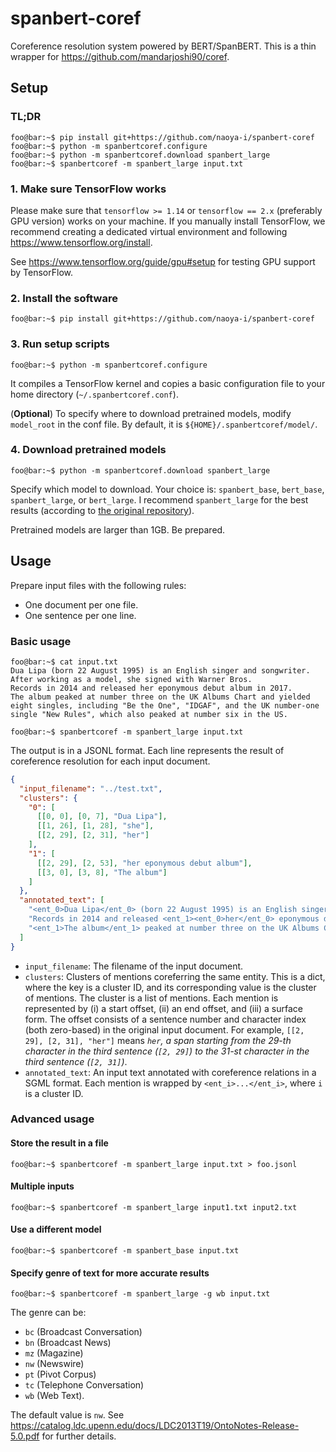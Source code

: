 # spanbert-coref

Coreference resolution system powered by BERT/SpanBERT. This is a thin wrapper for https://github.com/mandarjoshi90/coref.


## Setup

### TL;DR

```console
foo@bar:~$ pip install git+https://github.com/naoya-i/spanbert-coref
foo@bar:~$ python -m spanbertcoref.configure
foo@bar:~$ python -m spanbertcoref.download spanbert_large
foo@bar:~$ spanbertcoref -m spanbert_large input.txt
```


### 1. Make sure TensorFlow works

Please make sure that `tensorflow >= 1.14` or `tensorflow == 2.x` (preferably GPU version) works on your machine.
If you manually install TensorFlow, we recommend creating a dedicated virtual environment and following https://www.tensorflow.org/install.

See https://www.tensorflow.org/guide/gpu#setup for testing GPU support by TensorFlow.


### 2. Install the software

```console
foo@bar:~$ pip install git+https://github.com/naoya-i/spanbert-coref
```


### 3. Run setup scripts

```console
foo@bar:~$ python -m spanbertcoref.configure
```

It compiles a TensorFlow kernel and copies a basic configuration file to your home directory (`~/.spanbertcoref.conf`).

(**Optional**) To specify where to download pretrained models, modify `model_root` in the conf file.
By default, it is `${HOME}/.spanbertcoref/model/`.


### 4. Download pretrained models

```console
foo@bar:~$ python -m spanbertcoref.download spanbert_large
```

Specify which model to download. Your choice is: `spanbert_base`, `bert_base`, `spanbert_large`, or `bert_large`. I recommend `spanbert_large` for the best results (according to [the original repository](https://github.com/mandarjoshi90/coref)).

Pretrained models are larger than 1GB. Be prepared.


## Usage

Prepare input files with the following rules:

- One document per one file.
- One sentence per one line.


### Basic usage

```console
foo@bar:~$ cat input.txt
Dua Lipa (born 22 August 1995) is an English singer and songwriter.
After working as a model, she signed with Warner Bros.
Records in 2014 and released her eponymous debut album in 2017.
The album peaked at number three on the UK Albums Chart and yielded eight singles, including "Be the One", "IDGAF", and the UK number-one single "New Rules", which also peaked at number six in the US.

foo@bar:~$ spanbertcoref -m spanbert_large input.txt
```

The output is in a JSONL format.
Each line represents the result of coreference resolution for each input document.

```json
{
  "input_filename": "../test.txt",
  "clusters": {
    "0": [
      [[0, 0], [0, 7], "Dua Lipa"],
      [[1, 26], [1, 28], "she"],
      [[2, 29], [2, 31], "her"]
    ],
    "1": [
      [[2, 29], [2, 53], "her eponymous debut album"],
      [[3, 0], [3, 8], "The album"]
    ]
  },
  "annotated_text": [
    "<ent_0>Dua Lipa</ent_0> (born 22 August 1995) is an English singer and songwriter. After working as a model, <ent_0>she</ent_0> signed with Warner Bros.",
    "Records in 2014 and released <ent_1><ent_0>her</ent_0> eponymous debut album</ent_1> in 2017.",
    "<ent_1>The album</ent_1> peaked at number three on the UK Albums Chart and yielded eight singles, including \"Be the One\", \"IDGAF\", and the UK number-one single \"New Rules\", which also peaked at number six in the US."
  ]
}
```

- `input_filename`: The filename of the input document.
- `clusters`: Clusters of mentions coreferring the same entity. This is a dict, where the key is a cluster ID, and its corresponding value is the cluster of mentions. The cluster is a list of mentions. Each mention is represented by (i) a start offset, (ii) an end offset, and (iii) a surface form. The offset consists of a sentence number and character index (both zero-based) in the original input document. For example, `[[2, 29], [2, 31], "her"]` means *`her`, a span starting from the 29-th character in the third sentence (`[2, 29]`) to the 31-st character in the third sentence (`[2, 31]`)*.
- `annotated_text`: An input text annotated with coreference relations in a SGML format. Each mention is wrapped by `<ent_i>...</ent_i>`, where `i` is a cluster ID.


### Advanced usage

#### Store the result in a file

```console
foo@bar:~$ spanbertcoref -m spanbert_large input.txt > foo.jsonl
```

#### Multiple inputs

```console
foo@bar:~$ spanbertcoref -m spanbert_large input1.txt input2.txt
```

#### Use a different model

```console
foo@bar:~$ spanbertcoref -m spanbert_base input.txt
```

#### Specify genre of text for more accurate results

```console
foo@bar:~$ spanbertcoref -m spanbert_large -g wb input.txt
```

The genre can be:
- `bc` (Broadcast Conversation)
- `bn` (Broadcast News)
- `mz` (Magazine) 
- `nw` (Newswire) 
- `pt` (Pivot Corpus) 
- `tc` (Telephone Conversation) 
- `wb` (Web Text).

The default value is `nw`.
See https://catalog.ldc.upenn.edu/docs/LDC2013T19/OntoNotes-Release-5.0.pdf for further details.
